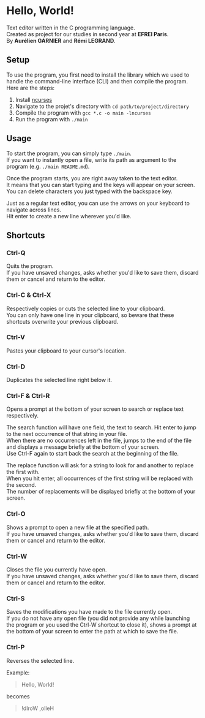 # Hello, World!

Text editor written in the C programming language.\
Created as project for our studies in second year at **EFREI Paris**.\
By **Aurélien GARNIER** and **Rémi LEGRAND**.

## Setup

To use the program, you first need to install the library which we used to handle the command-line interface (CLI) and then compile the program.\
Here are the steps:
1. Install [ncurses](https://invisible-island.net/ncurses/)
2. Navigate to the projet's directory with `cd path/to/project/directory`
3. Compile the program with `gcc *.c -o main -lncurses`
4. Run the program with `./main`

## Usage

To start the program, you can simply type `./main`.\
If you want to instantly open a file, write its path as argument to the program (e.g. `./main README.md`).

Once the program starts, you are right away taken to the text editor.\
It means that you can start typing and the keys will appear on your screen.\
You can delete characters you just typed with the backspace key.

Just as a regular text editor, you can use the arrows on your keyboard to navigate across lines.\
Hit enter to create a new line wherever you'd like.

## Shortcuts

### Ctrl-Q

Quits the program.\
If you have unsaved changes, asks whether you'd like to save them, discard them or cancel and return to the editor.

### Ctrl-C & Ctrl-X

Respectively copies or cuts the selected line to your clipboard.\
You can only have one line in your clipboard, so beware that these shortcuts overwrite your previous clipboard.

### Ctrl-V

Pastes your clipboard to your cursor's location.

### Ctrl-D

Duplicates the selected line right below it.

### Ctrl-F & Ctrl-R

Opens a prompt at the bottom of your screen to search or replace text respectively.

The search function will have one field, the text to search. Hit enter to jump to the next occurrence of that string in your file.\
When there are no occurrences left in the file, jumps to the end of the file and displays a message briefly at the bottom of your screen.\
Use Ctrl-F again to start back the search at the beginning of the file.

The replace function will ask for a string to look for and another to replace the first with.\
When you hit enter, all occurrences of the first string will be replaced with the second.\
The number of replacements will be displayed briefly at the bottom of your screen.

### Ctrl-O

Shows a prompt to open a new file at the specified path.\
If you have unsaved changes, asks whether you'd like to save them, discard them or cancel and return to the editor.

### Ctrl-W

Closes the file you currently have open.\
If you have unsaved changes, asks whether you'd like to save them, discard them or cancel and return to the editor.

### Ctrl-S

Saves the modifications you have made to the file currently open.\
If you do not have any open file (you did not provide any while launching the program or you used the Ctrl-W shortcut to close it), shows a prompt at the bottom of your screen to enter the path at which to save the file.

### Ctrl-P

Reverses the selected line.

Example:
> Hello, World!

becomes
> !dlroW ,olleH
